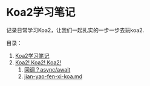 # Koa2学习笔记

记录日常学习Koa2，让我们一起扎实的一步一步去玩koa2.

目录：

1. [Koa2学习笔记](README.md)
2. [Koa2! Koa2! Koa2!](chapter1.md)
   1. [回调？async/await](chapter1/hui-diao-ff1f-async-await.md)
   2. [jian-yao-fen-xi-koa.md](/jian-yao-fen-xi-koa.md "简要分析Koa")




